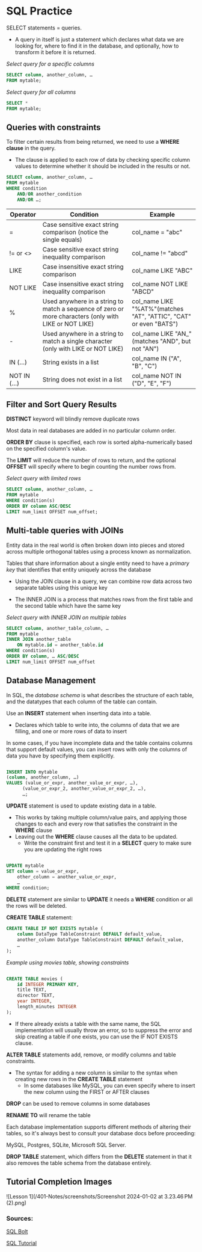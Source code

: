 # SQL Practice

SELECT statements = queries.

- A query in itself is just a statement which declares what data we are looking for, where to find it in the database, and optionally, how to transform it before it is returned.

*Select query for a specific columns*

```SQL
SELECT column, another_column, …
FROM mytable;

```

*Select query for all columns*

```SQL
SELECT * 
FROM mytable;
```

## Queries with constraints

To filter certain results from being returned, we need to use a **WHERE clause** in the query.

- The clause is applied to each row of data by checking specific column values to determine whether it should be included in the results or not.

```SQL
SELECT column, another_column, …
FROM mytable
WHERE condition
    AND/OR another_condition
    AND/OR …;
```

| Operator      | Condition | Example |
| ----------- | ----------- | ------- |
| =      | Case sensitive exact string comparison (notice the single equals)    | col_name = "abc"
| != or <> |  Case sensitive exact string inequality comparison  | col_name != "abcd"|
| LIKE | Case insensitive exact string comparison| col_name LIKE "ABC" 
| NOT LIKE | Case insensitive exact string inequality comparison | col_name NOT LIKE "ABCD"
| % | Used anywhere in a string to match a sequence of zero or more characters (only with LIKE or NOT LIKE)| col_name LIKE "%AT%"(matches "AT", "ATTIC", "CAT" or even "BATS")|
| - | Used anywhere in a string to match a single character (only with LIKE or NOT LIKE)| col_name LIKE "AN_"(matches "AND", but not "AN")|
| IN (…)| String exists in a list | col_name IN ("A", "B", "C")|
|NOT IN (…)| String does not exist in a list| 	col_name NOT IN ("D", "E", "F")|

## Filter and Sort Query Results

**DISTINCT** keyword will blindly remove duplicate rows

Most data in real databases are added in no particular column order.

**ORDER BY** clause is specified, each row is sorted alpha-numerically based on the specified column's value.

The **LIMIT** will reduce the number of rows to return, and the optional **OFFSET** will specify where to begin counting the number rows from.

*Select query with limited rows*

```SQL
SELECT column, another_column, …
FROM mytable
WHERE condition(s)
ORDER BY column ASC/DESC
LIMIT num_limit OFFSET num_offset;
```

## Multi-table queries with JOINs

Entity data in the real world is often broken down into pieces and stored across multiple orthogonal tables using a process known as normalization.

Tables that share information about a single entity need to have a *primary key* that identifies that entity uniquely across the database

- Using the JOIN clause in a query, we can combine row data across two separate tables using this unique key

- The INNER JOIN is a process that matches rows from the first table and the second table which have the same key

*Select query with INNER JOIN on multiple tables*

``` SQL
SELECT column, another_table_column, …
FROM mytable
INNER JOIN another_table 
    ON mytable.id = another_table.id
WHERE condition(s)
ORDER BY column, … ASC/DESC
LIMIT num_limit OFFSET num_offset

```

## Database Management

In SQL, the *database schema* is what describes the structure of each table, and the datatypes that each column of the table can contain.

Use an **INSERT** statement when inserting data into a table.

- Declares which table to write into, the columns of data that we are filling, and one or more rows of data to insert

In some cases, if you have incomplete data and the table contains columns that support default values, you can insert rows with only the columns of data you have by specifying them explicitly.

```SQL

INSERT INTO mytable
(column, another_column, …)
VALUES (value_or_expr, another_value_or_expr, …),
      (value_or_expr_2, another_value_or_expr_2, …),
      …;

```

**UPDATE** statement is used to update existing data in a table.

- This works by taking multiple column/value pairs, and applying those changes to each and every row that satisfies the constraint in the **WHERE** clause
- Leaving out the **WHERE** clause causes all the data to be updated.
    - Write the constraint first and test it in a **SELECT** query to make sure you are updating the right rows

```SQL

UPDATE mytable
SET column = value_or_expr, 
    other_column = another_value_or_expr, 
    …
WHERE condition;

```

**DELETE** statement are similar to **UPDATE** it needs a **WHERE** condition or all the rows will be deleted.

**CREATE TABLE** statement:

```SQL
CREATE TABLE IF NOT EXISTS mytable (
    column DataType TableConstraint DEFAULT default_value,
    another_column DataType TableConstraint DEFAULT default_value,
    …
);

```

*Example using movies table, showing constraints*

```SQL

CREATE TABLE movies (
    id INTEGER PRIMARY KEY,
    title TEXT,
    director TEXT,
    year INTEGER, 
    length_minutes INTEGER
);

```

- If there already exists a table with the same name, the SQL implementation will usually throw an error, so to suppress the error and skip creating a table if one exists, you can use the IF NOT EXISTS clause.

**ALTER TABLE** statements add, remove, or modify columns and table constraints.

- The syntax for adding a new column is similar to the syntax when creating new rows in the **CREATE TABLE** statement
  - In some databases like MySQL, you can even specify where to insert the new column using the FIRST or AFTER clauses

**DROP** can be used to remove columns in some databases

**RENAME TO** will rename the table

Each database implementation supports different methods of altering their tables, so it's always best to consult your database docs before proceeding:

MySQL, Postgres, SQLite, Microsoft SQL Server.

**DROP TABLE** statement, which differs from the **DELETE** statement in that it also removes the table schema from the database entirely.

## Tutorial Completion Images

![Lesson 1](/401-Notes/screenshots/Screenshot 2024-01-02 at 3.23.46 PM (2).png)

### Sources:

[SQL Bolt](https://sqlbolt.com/)

[SQL Tutorial](https://www.computer-pdf.com/3-sql-database-tutorial-for-beginners)